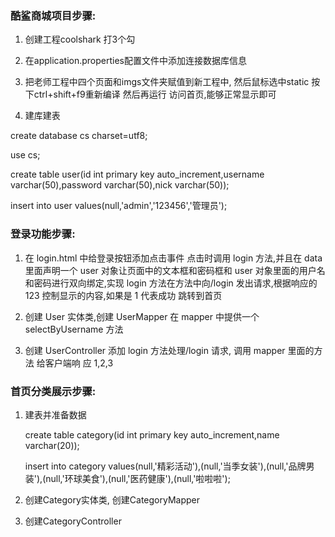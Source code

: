 ### 酷鲨商城项目步骤:

1. 创建工程coolshark  打3个勾  
2. 在application.properties配置文件中添加连接数据库信息
3. 把老师工程中四个页面和imgs文件夹赋值到新工程中, 然后鼠标选中static 按下ctrl+shift+f9重新编译  然后再运行 访问首页,能够正常显示即可

4. 建库建表

create database cs charset=utf8; 

use cs; 

create table user(id int primary key auto_increment,username varchar(50),password  varchar(50),nick varchar(50));

 insert into user values(null,'admin','123456','管理员');

### 登录功能步骤: 

1. 在 login.html 中给登录按钮添加点击事件 点击时调用 login 方法,并且在 data 里面声明一个 user 对象让页面中的文本框和密码框和 user 对象里面的用户名和密码进行双向绑定,实现 login 方法在方法中向/login 发出请求,根据响应的 123 控制显示的内容,如果是 1 代表成功 跳转到首页 

2. 创建 User 实体类,创建 UserMapper 在 mapper 中提供一个 selectByUsername 方法 

3. 创建 UserController 添加 login 方法处理/login 请求, 调用 mapper 里面的方法 给客户端响 应 1,2,3

### 首页分类展示步骤:

1. 建表并准备数据

   create table category(id int primary key auto_increment,name varchar(20));

   insert into category values(null,'精彩活动'),(null,'当季女装'),(null,'品牌男装'),(null,'环球美食'),(null,'医药健康'),(null,'啦啦啦');

2. 创建Category实体类, 创建CategoryMapper

3. 创建CategoryController